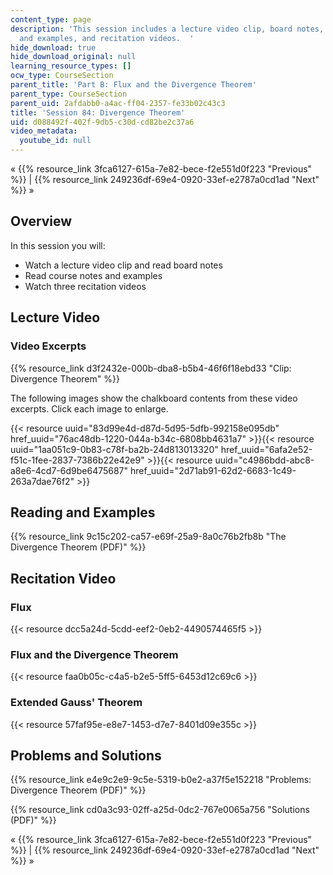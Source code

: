```yaml
---
content_type: page
description: 'This session includes a lecture video clip, board notes, course notes
  and examples, and recitation videos.  '
hide_download: true
hide_download_original: null
learning_resource_types: []
ocw_type: CourseSection
parent_title: 'Part B: Flux and the Divergence Theorem'
parent_type: CourseSection
parent_uid: 2afdabb0-a4ac-ff04-2357-fe33b02c43c3
title: 'Session 84: Divergence Theorem'
uid: d088492f-402f-9db5-c30d-cd82be2c37a6
video_metadata:
  youtube_id: null
---
```


« {{% resource_link 3fca6127-615a-7e82-bece-f2e551d0f223 "Previous" %}} | {{% resource_link 249236df-69e4-0920-33ef-e2787a0cd1ad "Next" %}} »

Overview
--------

In this session you will:

*   Watch a lecture video clip and read board notes
*   Read course notes and examples
*   Watch three recitation videos

Lecture Video
-------------

### Video Excerpts

{{% resource_link d3f2432e-000b-dba8-b5b4-46f6f18ebd33 "Clip: Divergence Theorem" %}}

The following images show the chalkboard contents from these video excerpts. Click each image to enlarge.

{{< resource uuid="83d99e4d-d87d-5d95-5dfb-992158e095db" href_uuid="76ac48db-1220-044a-b34c-6808bb4631a7" >}}{{< resource uuid="1aa051c9-0b83-c78f-ba2b-24d813013320" href_uuid="6afa2e52-f51c-1fee-2837-7386b22e42e9" >}}{{< resource uuid="c4986bdd-abc8-a8e6-4cd7-6d9be6475687" href_uuid="2d71ab91-62d2-6683-1c49-263a7dae76f2" >}}

Reading and Examples
--------------------

{{% resource_link 9c15c202-ca57-e69f-25a9-8a0c76b2fb8b "The Divergence Theorem (PDF)" %}}

Recitation Video
----------------

### Flux

{{< resource dcc5a24d-5cdd-eef2-0eb2-4490574465f5 >}}

### Flux and the Divergence Theorem

{{< resource faa0b05c-c4a5-b2e5-5ff5-6453d12c69c6 >}}

### Extended Gauss' Theorem

{{< resource 57faf95e-e8e7-1453-d7e7-8401d09e355c >}}

Problems and Solutions
----------------------

{{% resource_link e4e9c2e9-9c5e-5319-b0e2-a37f5e152218 "Problems: Divergence Theorem (PDF)" %}}

{{% resource_link cd0a3c93-02ff-a25d-0dc2-767e0065a756 "Solutions (PDF)" %}}

« {{% resource_link 3fca6127-615a-7e82-bece-f2e551d0f223 "Previous" %}} | {{% resource_link 249236df-69e4-0920-33ef-e2787a0cd1ad "Next" %}} »